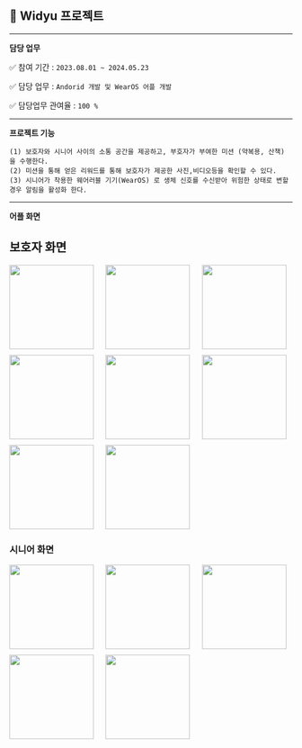 ## 🎯 Widyu 프로젝트
-----

**담당 업무**

✅ 참여 기간 : `2023.08.01 ~ 2024.05.23` 

✅ 담당 업무 : `Andorid 개발 및 WearOS 어플 개발`
        
✅ 담당업무 관여율 : `100 %`

-----

**프로젝트 기능**

```
(1) 보호자와 시니어 사이의 소통 공간을 제공하고, 부호자가 부여한 미션 (약복용, 산책) 을 수행한다.  
(2) 미션을 통해 얻은 리워드를 통해 보호자가 제공한 사진,비디오등을 확인할 수 있다.  
(3) 시니어가 착용한 웨어러블 기기(WearOS) 로 생체 신호를 수신받아 위험한 상태로 변할경우 알림을 활성화 한다.  
```

-----

**어플 화면**

## 보호자 화면
<div style="display: grid; grid-template-columns: repeat(3, 1fr); grid-gap: 10px;">
        <img src="https://github.com/user-attachments/assets/293e0ea4-ca98-47bd-a6c6-e4feabdaa5bb" style="width: 150px;">
        <img src="https://github.com/user-attachments/assets/8ed7ddfd-3720-4340-9bc5-1cb2e8f5a382" style="width: 150px;">
        <img src="https://github.com/user-attachments/assets/6dd46510-dda2-45ab-be04-ea8cb1b83c15" style="width: 150px;">
        <img src="https://github.com/user-attachments/assets/cac2b8cf-44c5-4670-9406-22aff84e8fe7" style="width: 150px;">
        <img src="https://github.com/user-attachments/assets/54485c38-e69b-4f39-99e7-38e4f3188eee" style="width: 150px;">
        <img src="https://github.com/user-attachments/assets/253c7973-536a-4f80-aa4a-e70a0d6761f4" style="width: 150px;">
        <img src="https://github.com/user-attachments/assets/29c8c3ae-1daf-4479-b1b0-98d3bf8ef1ce" style="width: 150px;">
        <img src="https://github.com/user-attachments/assets/8dd5d6e2-796a-4610-a961-c1816c2c98d5" style="width: 150px;">
</div>

### 시니어 화면

<div style="display: grid; grid-template-columns: repeat(3, 1fr); grid-gap: 10px;">
        <img src="https://github.com/user-attachments/assets/456f128d-885f-4ef4-ba76-e2cc44ab158c" style="width: 150px;">
        <img src="https://github.com/user-attachments/assets/23a66bfc-2cfc-455a-b130-4c32d20ac3e2" style="width: 150px;">
        <img src="https://github.com/user-attachments/assets/6209c51c-2f16-4d41-b9db-5647ec1b8d97" style="width: 150px;">
        <img src="https://github.com/user-attachments/assets/0a52b841-8e3b-4945-bf45-201102436736" style="width: 150px;">
        <img src="https://github.com/user-attachments/assets/470dd6a5-ab18-4c68-849f-a8d04644a36d" style="width: 150px;">
</div>

